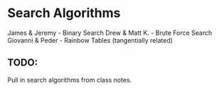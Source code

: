 # Search Algorithms


James & Jeremy - Binary Search
Drew & Matt K. - Brute Force Search
Giovanni & Peder - Rainbow Tables (tangentially related)

## TODO:

Pull in search algorithms from class notes.
